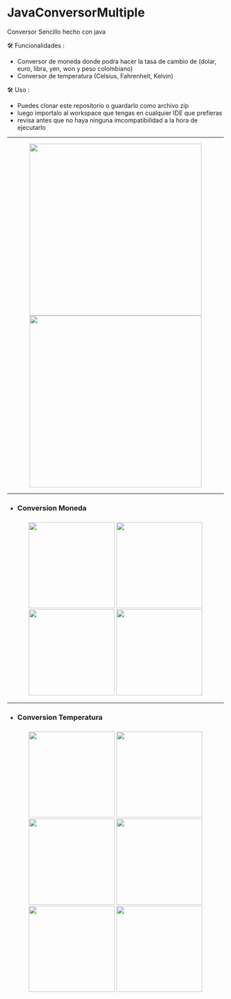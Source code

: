 # JavaConversorMultiple
Conversor Sencillo hecho con java

🛠️ Funcionalidades :
  - Conversor de moneda donde podra hacer la tasa de cambio de (dolar, euro, libra, yen, won y peso colombiano)
  - Conversor de temperatura (Celsius, Fahrenheit, Kelvin)

🛠️ Uso :
  - Puedes clonar este repositorio o guardarlo como archivo zip
  - luego importalo al workspace que tengas en cualquier IDE que prefieras
  - revisa antes que no haya ninguna imcompatibilidad a la hora de ejecutarlo
------------------------------
  <div align="center">
      <img src="https://cdn.discordapp.com/attachments/954177284598825070/1083206535292928020/image.png" width="400"/>
      <img src="https://cdn.discordapp.com/attachments/954177284598825070/1083206815841525840/image.png" width="400"/>
  </div>
  
-----------------------------
 - <h3>Conversion Moneda<h3/>
  <div align="center">     
      <img src="https://cdn.discordapp.com/attachments/954177284598825070/1083219836441735279/image.png" width="200"/>
      <img src="https://cdn.discordapp.com/attachments/954177284598825070/1083220039341191198/image.png" width="200"/>
      <img src="https://cdn.discordapp.com/attachments/954177284598825070/1083220318648283187/image.png" width="200"/>
      <img src="https://cdn.discordapp.com/attachments/954177284598825070/1083220453356752936/image.png" width="200"/>
 </div>
  
-----------------------------
 - <h3>Conversion Temperatura<h3/>
  <div align="center">     
      <img src="https://cdn.discordapp.com/attachments/954177284598825070/1083221868217106462/image.png" width="200"/>
      <img src="https://cdn.discordapp.com/attachments/954177284598825070/1083221988786589776/image.png" width="200"/>
      <img src="https://cdn.discordapp.com/attachments/954177284598825070/1083220318648283187/image.png" width="200"/>
      <img src="https://cdn.discordapp.com/attachments/954177284598825070/1083222128016506990/image.png" width="200"/>
      <img src="https://cdn.discordapp.com/attachments/954177284598825070/1083222128016506990/image.png" width="200"/>
      <img src="https://cdn.discordapp.com/attachments/954177284598825070/1083222128016506990/image.png" width="200"/>
 </div>
